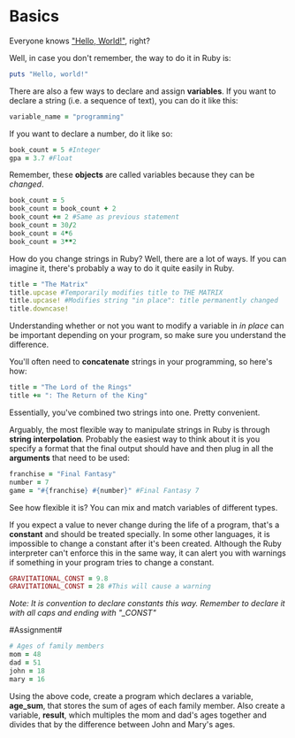 Basics
====

Everyone knows ["Hello, World!"](http://en.wikipedia.org/wiki/%22Hello,_world!%22_program), right?

Well, in case you don't remember, the way to do it in Ruby is:
```ruby
puts "Hello, world!"
```

There are also a few ways to declare and assign **variables**. If you want to declare a string (i.e. a sequence of text), you can do it like this:
```ruby
variable_name = "programming"
```

If you want to declare a number, do it like so:
```ruby
book_count = 5 #Integer
gpa = 3.7 #Float
```

Remember, these **objects** are called variables because they can be *changed*.
```ruby
book_count = 5
book_count = book_count + 2
book_count += 2 #Same as previous statement
book_count = 30/2
book_count = 4*6
book_count = 3**2
```

How do you change strings in Ruby? Well, there are a lot of ways. If you can imagine it, there's probably a way to do it quite easily in Ruby.

```ruby
title = "The Matrix"
title.upcase #Temporarily modifies title to THE MATRIX
title.upcase! #Modifies string "in place": title permanently changed
title.downcase!
```

Understanding whether or not you want to modify a variable in *in place* can be important depending on your program, so make sure you understand the difference.

You'll often need to **concatenate** strings in your programming, so here's how:
```ruby
title = "The Lord of the Rings"
title += ": The Return of the King"
```

Essentially, you've combined two strings into one. Pretty convenient.

Arguably, the most flexible way to manipulate strings in Ruby is through **string interpolation**. Probably the easiest way to think about it is you specify a format that the final output should have and then plug in all the **arguments** that need to be used:
```ruby
franchise = "Final Fantasy"
number = 7
game = "#{franchise} #{number}" #Final Fantasy 7
```

See how flexible it is? You can mix and match variables of different types.

If you expect a value to never change during the life of a program, that's a **constant** and should be treated specially. In some other languages, it is impossible to change a constant after it's been created. Although the Ruby interpreter can't enforce this in the same way, it can alert you with warnings if something in your program tries to change a constant.

```ruby
GRAVITATIONAL_CONST = 9.8
GRAVITATIONAL_CONST = 28 #This will cause a warning
```

*Note: It is convention to declare constants this way. Remember to declare it with all caps and ending with "_CONST"*

#Assignment#
```ruby
# Ages of family members
mom = 48
dad = 51
john = 18
mary = 16
```

Using the above code, create a program which declares a variable, **age_sum**, that stores the sum of ages of each family member. Also create a variable, **result**, which multiples the mom and dad's ages together and divides that by the difference between John and Mary's ages.
